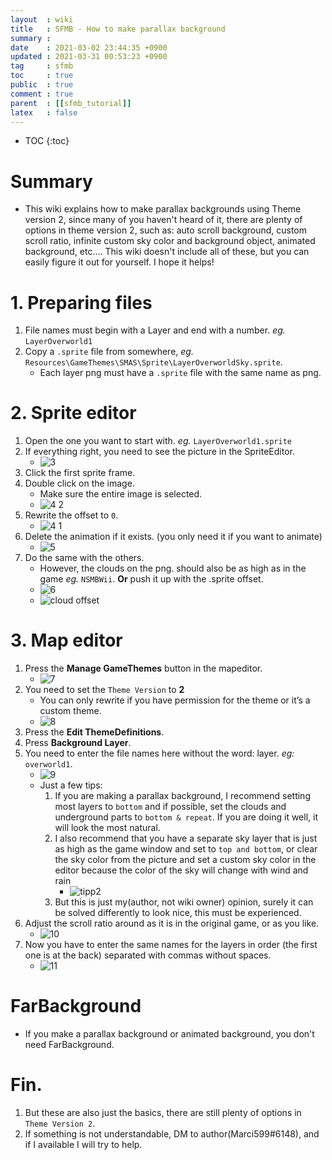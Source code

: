 ```yaml
---
layout  : wiki
title   : SFMB - How to make parallax background
summary : 
date    : 2021-03-02 23:44:35 +0900
updated : 2021-03-31 00:53:23 +0900
tag     : sfmb
toc     : true
public  : true
comment : true
parent  : [[sfmb_tutorial]]
latex   : false
---
```

* TOC
{:toc}

# Summary
- This wiki explains how to make parallax backgrounds using Theme version 2, since many of you haven't heard of it, there are plenty of options in theme version 2, such as: auto scroll background, custom scroll ratio, infinite custom sky color and background object, animated background, etc.... This wiki doesn't include all of these, but you can easily figure it out for yourself. I hope it helps!  

# 1. Preparing files
1. File names must begin with a Layer and end with a number. *eg.* `LayerOverworld1`
2. Copy a `.sprite` file from somewhere, *eg.* `Resources\GameThemes\SMAS\Sprite\LayerOverworldSky.sprite`.
	- Each layer png must have a `.sprite` file with the same name as png.

# 2. Sprite editor
1. Open the one you want to start with. *eg.* `LayerOverworld1.sprite`
2. If everything right, you need to see the picture in the SpriteEditor. 
	- ![3](/post-img/wiki/sfmb_betatest_how_to_make_parallax_background/109678525-0e5e5d00-7bbe-11eb-9aa6-08c3ec84c983.png)
3. Click the first sprite frame.
4. Double click on the image.
	- Make sure the entire image is selected.
	- ![4 2](/post-img/wiki/sfmb_betatest_how_to_make_parallax_background/109678507-0b636c80-7bbe-11eb-9ee9-6157f94d8f75.png)
5. Rewrite the offset to `0`.
	- ![4 1](/post-img/wiki/sfmb_betatest_how_to_make_parallax_background/109678524-0e5e5d00-7bbe-11eb-90b8-45606f601478.png)
6. Delete the animation if it exists. (you only need it if you want to animate)
	- ![5](/post-img/wiki/sfmb_betatest_how_to_make_parallax_background/109678521-0dc5c680-7bbe-11eb-89e5-641f80611c49.png)
8. Do the same with the others.
	- However, the clouds on the png. should also be as high as in the game *eg.* `NSMBWii`. **Or** push it up with the .sprite offset.
	- ![6](/post-img/wiki/sfmb_betatest_how_to_make_parallax_background/109678519-0dc5c680-7bbe-11eb-84d0-381bb8c356a2.png)
	- ![cloud offset](https://user-images.githubusercontent.com/40640441/118363332-25450680-b594-11eb-93f1-a62958c315f4.png)

# 3. Map editor
1. Press the **Manage GameThemes** button in the mapeditor.
	- ![7](/post-img/wiki/sfmb_betatest_how_to_make_parallax_background/109678518-0d2d3000-7bbe-11eb-8af8-74484d40bd37.png)
2. You need to set the `Theme Version` to **2**
	- You can only rewrite if you have permission for the theme or it’s a custom theme.
	- ![8](/post-img/wiki/sfmb_betatest_how_to_make_parallax_background/109678517-0c949980-7bbe-11eb-8269-8ab5fd57b2f6.png)
3. Press the **Edit ThemeDefinitions**.
4. Press **Background Layer**. 
5. You need to enter the file names here without the word: layer. *eg:* `overworld1`.
	- ![9](/post-img/wiki/sfmb_betatest_how_to_make_parallax_background/109678506-0acad600-7bbe-11eb-9336-ffb279060458.png)
	- Just a few tips:
		1.  If you are making a parallax background, I recommend setting most layers to `bottom` and if possible, set the clouds and underground parts to `bottom & repeat`. If you are doing it well, it will look the most natural.		
		2. I also recommend that you have a separate sky layer that is just as high as the game window and set to `top and bottom`, or clear the sky color from the picture and set a custom sky color in the editor because the color of the sky will change with wind and rain
			- ![tipp2](/post-img/wiki/sfmb_betatest_how_to_make_parallax_background/109678503-0a323f80-7bbe-11eb-874a-4fb85e6f0e29.png)
		4. But this is just my(author, not wiki owner) opinion, surely it can be solved differently to look nice, this must be experienced.
6. Adjust the scroll ratio around as it is in the original game, or as you like.
	- ![10](/post-img/wiki/sfmb_betatest_how_to_make_parallax_background/109678512-0bfc0300-7bbe-11eb-8a9d-03736c36f45d.png)
7. Now you have to enter the same names for the layers in order (the first one is at the back) separated with commas without spaces.
	- ![11](/post-img/wiki/sfmb_betatest_how_to_make_parallax_background/109678510-0bfc0300-7bbe-11eb-950b-fca590cb76a7.png)

# FarBackground
- If you make a parallax background or animated background, you don't need FarBackground.

# Fin.
1. But these are also just the basics, there are still plenty of options in `Theme Version 2`.
2. If something is not understandable, DM to author(Marci599#6148), and if I available I will try to help.
